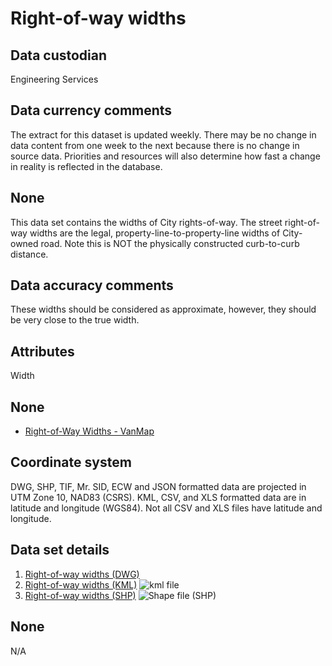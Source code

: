 # Right-of-way widths
## Data custodian
Engineering Services

## Data currency comments
The extract for this dataset is updated weekly. There may be no change in data
content from one week to the next because there is no change in source data.
Priorities and resources will also determine how fast a change in reality is
reflected in the database.

## None
This data set contains the widths of City rights-of-way. The street right-of-
way widths are the legal, property-line-to-property-line widths of City-owned
road. Note this is NOT the physically constructed curb-to-curb distance.

## Data accuracy comments
These widths should be considered as approximate, however, they should be very
close to the true width.

## Attributes
Width

## None
  * [Right-of-Way Widths - VanMap](http://former.vancouver.ca/vanmap/r/rightOfWayWidths.htm)

## Coordinate system
DWG, SHP, TIF, Mr. SID, ECW and JSON formatted data are projected in UTM Zone
10, NAD83 (CSRS). KML, CSV, and XLS formatted data are in latitude and
longitude (WGS84). Not all CSV and XLS files have latitude and longitude.

## Data set details
  1. [Right-of-way widths (DWG)](ftp://webftp.vancouver.ca/opendata/dwg/right-of-way_widths.dwg)
  2. [Right-of-way widths (KML)](../download/kml/right-of-way_widths.kmz) ![kml file](../images/Icon_kml.gif)
  3. [Right-of-way widths (SHP)](ftp://webftp.vancouver.ca/opendata/shape/right-of-way_widths_shp.zip) ![Shape file \(SHP\)](../images/icon_shape.jpg)

## None
N/A

